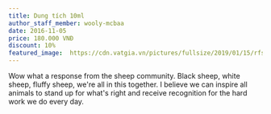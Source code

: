 ```yaml
---
title: Dung tích 10ml
author_staff_member: wooly-mcbaa
date: 2016-11-05
price: 180.000 VNĐ
discount: 10%
featured_image:  https://cdn.vatgia.vn/pictures/fullsize/2019/01/15/rfs1547541913.png
---
```

Wow what a response from the sheep community. Black sheep, white sheep, fluffy sheep, we're all in this together. I believe we can inspire all animals to stand up for what's right and receive recognition for the hard work we do every day.
